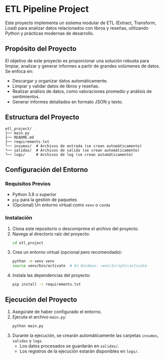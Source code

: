 
# ETL Pipeline Project

Este proyecto implementa un sistema modular de ETL (Extract, Transform, Load) para analizar datos relacionados con libros y reseñas, utilizando Python y prácticas modernas de desarrollo.

## Propósito del Proyecto

El objetivo de este proyecto es proporcionar una solución robusta para limpiar, analizar y generar informes a partir de grandes volúmenes de datos. Se enfoca en:
- Descargar y organizar datos automáticamente.
- Limpiar y validar datos de libros y reseñas.
- Realizar análisis de datos, como valoraciones promedio y análisis de sentimientos.
- Generar informes detallados en formato JSON y texto.

## Estructura del Proyecto

```plaintext
etl_project/
├── main.py
├── README.md
├── requirements.txt
└── insumos/  # Archivos de entrada (se crean automáticamente)
└── salidas/  # Archivos de salida (se crean automáticamente)
└── logs/     # Archivos de log (se crean automáticamente)
```

## Configuración del Entorno

### Requisitos Previos
- Python 3.8 o superior
- `pip` para la gestión de paquetes
- (Opcional) Un entorno virtual como `venv` o `conda`

### Instalación
1. Clona este repositorio o descomprime el archivo del proyecto.
2. Navega al directorio raíz del proyecto:
   ```bash
   cd etl_project
   ```
3. Crea un entorno virtual (opcional pero recomendado):
   ```bash
   python -m venv venv
   source venv/bin/activate  # En Windows: venv\Scripts\activate
   ```
4. Instala las dependencias del proyecto:
   ```bash
   pip install -r requirements.txt
   ```

## Ejecución del Proyecto

1. Asegúrate de haber configurado el entorno.
2. Ejecuta el archivo `main.py`:
   ```bash
   python main.py
   ```
3. Durante la ejecución, se crearán automáticamente las carpetas `insumos`, `salidas` y `logs`.
   - Los datos procesados se guardarán en `salidas/`.
   - Los registros de la ejecución estarán disponibles en `logs/`.


